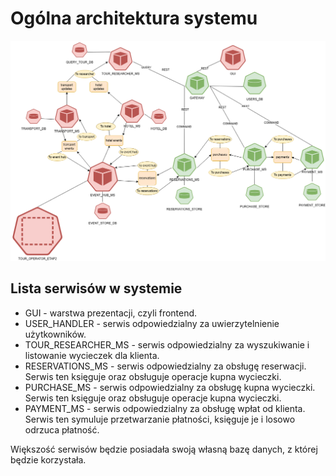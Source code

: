 # Ogólna architektura systemu

![Architektura systemu.png](../diagrams/system_architecture_diagram.png)


## Lista serwisów w systemie

- GUI - warstwa prezentacji, czyli frontend.
- USER_HANDLER - serwis odpowiedzialny za uwierzytelnienie użytkowników.
- TOUR_RESEARCHER_MS - serwis odpowiedzialny za wyszukiwanie i listowanie wycieczek dla klienta.
- RESERVATIONS_MS - serwis odpowiedzialny za obsługę reserwacji. Serwis ten księguje oraz obsługuje operacje kupna
  wycieczki.
- PURCHASE_MS - serwis odpowiedzialny za obsługę kupna wycieczki. Serwis ten księguje oraz obsługuje operacje kupna
  wycieczki.
- PAYMENT_MS - serwis odpowiedzialny za obsługę wpłat od klienta. Serwis ten symuluje przetwarzanie płatności, księguje
  je i losowo odrzuca płatność.

Większość serwisów będzie posiadała swoją własną bazę danych, z której będzie korzystała.